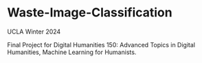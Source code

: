 # Waste-Image-Classification

UCLA Winter 2024

Final Project for Digital Humanities 150: Advanced Topics in Digital Humanities, Machine Learning for Humanists.
